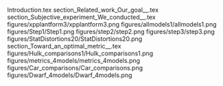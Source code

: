 Introduction.tex
section_Related_work_Our_goal__.tex
section_Subjective_experiment_We_conducted__.tex
figures/xpplantform3/xpplantform3.png
figures/allmodels1/allmodels1.png
figures/Step1/Step1.png
figures/step2/step2.png
figures/step3/step3.png
figures/StatDistortions20/StatDistortions20.png
section_Toward_an_optimal_metric__.tex
figures/Hulk_comparisons1/Hulk_comparisons1.png
figures/metrics_4models/metrics_4models.png
figures/Car_comparisons/Car_comparisons.png
figures/Dwarf_4models/Dwarf_4models.png